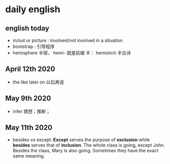 # daily english

## english today

- in/out or picture : involved/not involved in a situation
- bootstrap : 引导程序
- hemisphere 半球， hemi- 就是前缀 半： hemistich 半古诗

## April 12th 2020

- the like later on 以后再说

## May 9th 2020

- infer 猜想；推断；

## May 11th 2020

- besides vs except: **Except** serves the purpose of **exclusion** while **besides** serves that of **inclusion**. The whole class is going, except John. Besides the class, Mary is also going. Sometimes they have the exact same meaning.
